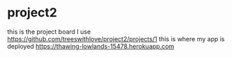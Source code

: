 # project2
this is the project board I use
https://github.com/treeswithlove/project2/projects/1
this is where my app is deployed
https://thawing-lowlands-15478.herokuapp.com